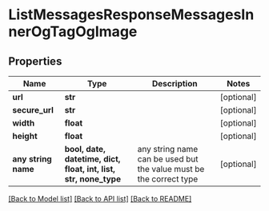 # ListMessagesResponseMessagesInnerOgTagOgImage


## Properties
Name | Type | Description | Notes
------------ | ------------- | ------------- | -------------
**url** | **str** |  | [optional] 
**secure_url** | **str** |  | [optional] 
**width** | **float** |  | [optional] 
**height** | **float** |  | [optional] 
**any string name** | **bool, date, datetime, dict, float, int, list, str, none_type** | any string name can be used but the value must be the correct type | [optional]

[[Back to Model list]](../README.md#documentation-for-models) [[Back to API list]](../README.md#documentation-for-api-endpoints) [[Back to README]](../README.md)


